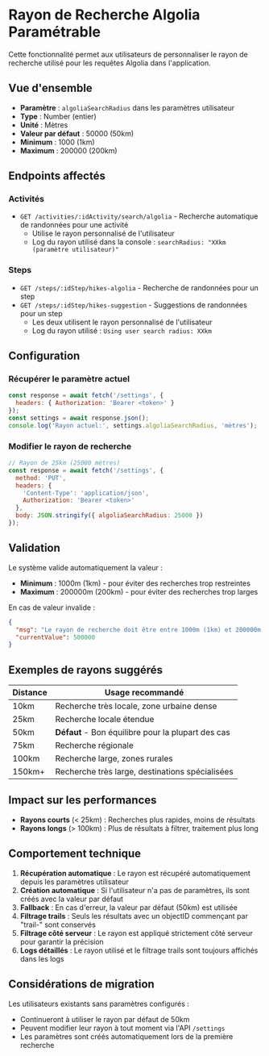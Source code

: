 # Rayon de Recherche Algolia Paramétrable

Cette fonctionnalité permet aux utilisateurs de personnaliser le rayon de recherche utilisé pour les requêtes Algolia dans l'application.

## Vue d'ensemble

- **Paramètre** : `algoliaSearchRadius` dans les paramètres utilisateur
- **Type** : Number (entier)
- **Unité** : Mètres
- **Valeur par défaut** : 50000 (50km)
- **Minimum** : 1000 (1km)
- **Maximum** : 200000 (200km)

## Endpoints affectés

### Activités
- `GET /activities/:idActivity/search/algolia` - Recherche automatique de randonnées pour une activité
  - Utilise le rayon personnalisé de l'utilisateur
  - Log du rayon utilisé dans la console : `searchRadius: "XXkm (paramètre utilisateur)"`

### Steps
- `GET /steps/:idStep/hikes-algolia` - Recherche de randonnées pour un step
- `GET /steps/:idStep/hikes-suggestion` - Suggestions de randonnées pour un step
  - Les deux utilisent le rayon personnalisé de l'utilisateur
  - Log du rayon utilisé : `Using user search radius: XXkm`

## Configuration

### Récupérer le paramètre actuel
```js
const response = await fetch('/settings', {
  headers: { Authorization: 'Bearer <token>' }
});
const settings = await response.json();
console.log('Rayon actuel:', settings.algoliaSearchRadius, 'mètres');
```

### Modifier le rayon de recherche
```js
// Rayon de 25km (25000 mètres)
const response = await fetch('/settings', {
  method: 'PUT',
  headers: { 
    'Content-Type': 'application/json',
    Authorization: 'Bearer <token>' 
  },
  body: JSON.stringify({ algoliaSearchRadius: 25000 })
});
```

## Validation

Le système valide automatiquement la valeur :
- **Minimum** : 1000m (1km) - pour éviter des recherches trop restreintes
- **Maximum** : 200000m (200km) - pour éviter des recherches trop larges

En cas de valeur invalide :
```json
{
  "msg": "Le rayon de recherche doit être entre 1000m (1km) et 200000m (200km)",
  "currentValue": 500000
}
```

## Exemples de rayons suggérés

| Distance | Usage recommandé |
|----------|------------------|
| 10km     | Recherche très locale, zone urbaine dense |
| 25km     | Recherche locale étendue |
| 50km     | **Défaut** - Bon équilibre pour la plupart des cas |
| 75km     | Recherche régionale |
| 100km    | Recherche large, zones rurales |
| 150km+   | Recherche très large, destinations spécialisées |

## Impact sur les performances

- **Rayons courts** (< 25km) : Recherches plus rapides, moins de résultats
- **Rayons longs** (> 100km) : Plus de résultats à filtrer, traitement plus long

## Comportement technique

1. **Récupération automatique** : Le rayon est récupéré automatiquement depuis les paramètres utilisateur
2. **Création automatique** : Si l'utilisateur n'a pas de paramètres, ils sont créés avec la valeur par défaut
3. **Fallback** : En cas d'erreur, la valeur par défaut (50km) est utilisée
4. **Filtrage trails** : Seuls les résultats avec un objectID commençant par "trail-" sont conservés
5. **Filtrage côté serveur** : Le rayon est appliqué strictement côté serveur pour garantir la précision
6. **Logs détaillés** : Le rayon utilisé et le filtrage trails sont toujours affichés dans les logs

## Considérations de migration

Les utilisateurs existants sans paramètres configurés :
- Continueront à utiliser le rayon par défaut de 50km
- Peuvent modifier leur rayon à tout moment via l'API `/settings`
- Les paramètres sont créés automatiquement lors de la première recherche
